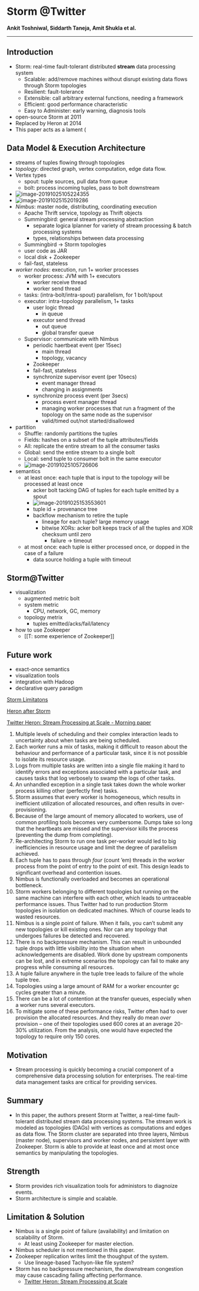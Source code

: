 # Storm @Twitter  

**Ankit Toshniwal, Siddarth Taneja, Amit Shukla et al.**

---



## Introduction

* Storm: real-time fault-tolerant distributed **stream** data processing system
  * Scalable: add/remove machines without disrupt existing data flows through Storm topologies
  * Resilient: fault-tolerance
  * Extensible: call arbitrary external functions, needing a framework
  * Efficient: good performance characteristic
  * Easy to Administer: early warning, diagnosis tools
* open-source Storm at 2011
* Replaced by Heron at 2014
* This paper acts as a lament (



## Data Model & Execution Architecture

* streams of tuples flowing through topologies
* _topology_: directed graph, vertex computation, edge data flow.
* Vertex types
  * spout: tuple sources, pull data from queue
  * bolt: process incoming tuples, pass to bolt downstream
* ![image-20191025105224355](D:\OneDrive\Pictures\Typora\image-20191025105224355.png)
* ![image-20191025152019286](D:\OneDrive\Pictures\Typora\image-20191025152019286.png)
* _Nimbus_: master node, distributing, coordinating execution
  * Apache Thrift service, topology as Thrift objects
  * Summingbird: general stream processing abstraction
    * separate logica lplanner for variety of stream processing & batch processing systems
    * types, relationships between data processing
  * Summingbird → Storm topologies
  * user code as JAR
  * local disk + Zookeeper
  * fail-fast, stateless
* _worker nodes_: execution, run 1+ worker processes
  * worker process: JVM with 1+ executors
    * worker receive thread
    * worker send thread
  * tasks: (intra-bolt/intra-spout) parallelism, for 1 bolt/spout
  * executor: intra-topology parallelism, 1+ tasks
    * user logic thread
      * in queue
    * executor send thread
      * out queue
      * global transfer queue
  * Supervisor: communicate with Nimbus
    * periodic haertbeat event (per 15sec)
      * main thread
      * topology, vacancy
    * Zookeeper
    * fail-fast, stateless
    * synchronize supervisor event (per 10secs)
      * event manager thread
      * changing in assignments
    * synchronize process event (per 3secs)
      * process event manager thread
      * managing worker processes that run a fragment of the topology on the same node as the supervisor
      * valid/timed out/not started/disallowed
* partition
  * Shuffle: randomly partitions the tuples
  * Fields: hashes on a subset of the tuple attributes/fields
  * All: replicate the entire stream to all the consumer tasks
  * Global: send the entire stream to a single bolt
  * Local: send tuple to consumer bolt in the same executor
  * ![image-20191025105726606](D:\OneDrive\Pictures\Typora\image-20191025105726606.png)
* semantics
  * at least once: each tuple that is input to the topology will be processed at least once
    * acker bolt tacking DAG of tuples for each tuple emitted by a spout
    * ![image-20191025153553601](D:\OneDrive\Pictures\Typora\image-20191025153553601.png)
    * tuple id + provenance tree
    * backflow mechanism to retire the tuple
      * lineage for each tuple? large memory usage
      * bitwise XORs: acker bolt keeps track of all the tuples and XOR checksum until zero
        * failure → timeout
  * at most once: each tuple is either processed once, or dopped in the case of a failure
    * data source holding a tuple with timeout



## Storm@Twitter

* visualization
  * augmented metric bolt
  * system metric
    * CPU, network, GC, memory
  * topology metrix
    * tuples emitted/acks/fail/latency
* how to use Zookeeper
  * [[T: some experience of Zookeeper]]



## Future work

* exact-once semantics
* visualization tools
* integration with Hadoop
* declarative query paradigm





[Storm Limitatons]( https://blog.csdn.net/wzhg0508/article/details/46349323)

[Heron after Storm]( https://blog.csdn.net/wzhg0508/article/details/46380157)

[Twitter Heron: Stream Processing at Scale - Morning paper](https://blog.acolyer.org/2015/06/15/twitter-heron-stream-processing-at-scale/)



1. Multiple levels of scheduling and their complex interaction leads to uncertainty about when tasks are being scheduled.
2. Each worker runs a mix of tasks, making it difficult to reason about the behaviour and performance of a particular task, since it is not possible to isolate its resource usage.
3. Logs from multiple tasks are written into a single file making it hard to identify errors and exceptions associated with a particular task, and causes tasks that log verbosely to swamp the logs of other tasks.
4. An unhandled exception in a single task takes down the whole worker process killing other (perfectly fine) tasks.
5. Storm assumes that every worker is homogeneous, which results in inefficient utilization of allocated resources, and often results in over-provisioning.
6. Because of the large amount of memory allocated to workers, use of common profiling tools becomes very cumbersome. Dumps take so long that the heartbeats are missed and the supervisor kills the process (preventing the dump from completing).
7. Re-architecting Storm to run one task per-worker would led to big inefficiencies in resource usage and limit the degree of parallelism achieved.
8. Each tuple has to pass through *four* (count ’em) threads in the worker process from the point of entry to the point of exit. This design leads to significant overhead and contention issues.
9. Nimbus is functionally overloaded and becomes an operational bottleneck.
10. Storm workers belonging to different topologies but running on the same machine can interfere with each other, which leads to untraceable performance issues. Thus Twitter had to run production Storm topologies in isolation on dedicated machines. Which of course leads to wasted resources.
11. Nimbus is a single point of failure. When it fails, you can’t submit any new topologies or kill existing ones. Nor can any topology that undergoes failures be detected and recovered.
12. There is no backpressure mechanism. This can result in unbounded tuple drops with little visibility into the situation when acknowledgements are disabled. Work done by upstream components can be lost, and in extreme scenarios the topology can fail to make any progress while consuming all resources.
13. A tuple failure anywhere in the tuple tree leads to failure of the whole tuple tree.
14. Topologies using a large amount of RAM for a worker encounter gc cycles greater than a minute.
15. There can be a lot of contention at the transfer queues, especially when a worker runs several executors.
16. To mitigate some of these performance risks, Twitter often had to over provision the allocated resources. And they really do mean *over* provision – one of their topologies used 600 cores at an average 20-30% utilization. From the analysis, one would have expected the topology to require only 150 cores.









## Motivation

* Stream processing is quickly becoming a crucial component of a comprehensive data processing solution for enterprises. The real-time data management tasks are critical for providing services.

## Summary

* In this paper, the authors present Storm at Twitter, a real-time fault-tolerant distributed stream data processing systems. The stream work is modeled as topologies (DAGs) with vertices as computations and edges as data flow. The Storm cluster are separated into three layers, Nimbus (master node), supervisors and worker nodes, and persistent layer with Zookeeper. Storm is able to provide at least once and at most once semantics by manipulating the topologies.

## Strength

* Storm provides rich visualization tools for administors to diagnoize events.
* Storm architecture is simple and scalable.

## Limitation & Solution

* Nimbus is a single point of failure (availability) and limitation on scalability of Storm.
  * At least using Zookeeper for master election.
* Nimbus scheduler is not mentioned in this paper.
* Zookeeper replication writes limit the thoughput of the system.
  * Use lineage-based Tachyon-like file system?
* Storm has no backpressure mechanism, the downstream congestion may cause cascading failing affecting performance.
  * [Twitter Heron: Stream Processing at Scale](https://dl.acm.org/citation.cfm?id=2742788)

